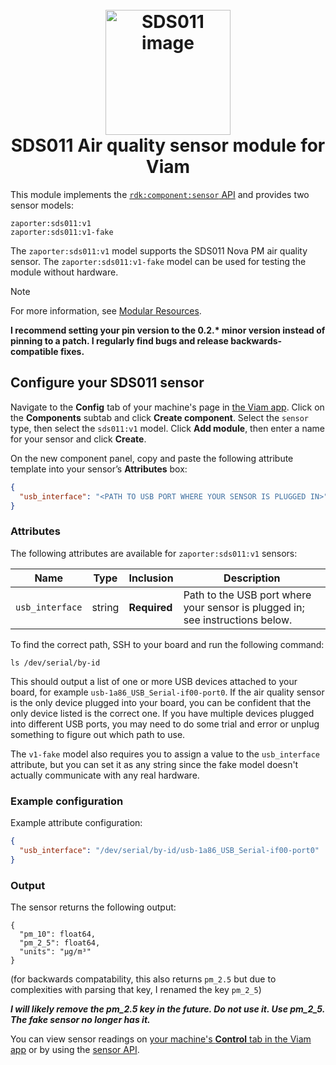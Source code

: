 
<h1 >
<h1 align="center">
  <br>
  <a href="https://github.com/zaporter-work/viam-sds011"><img src="https://raw.githubusercontent.com/zaporter-work/viam-sds011/main/etc/sds011.jpg" alt="SDS011 image" width="200"></a>
  <br>
  SDS011 Air quality sensor module for Viam
  <br>
</h1>

This module implements the [`rdk:component:sensor` API](https://docs.viam.com/components/sensor) and provides two sensor models:

```
zaporter:sds011:v1
zaporter:sds011:v1-fake
```

The `zaporter:sds011:v1` model supports the SDS011 Nova PM air quality sensor.
The `zaporter:sds011:v1-fake` model can be used for testing the module without hardware.

> [!NOTE]
> For more information, see [Modular Resources](https://docs.viam.com/registry/#modular-resources).

**I recommend setting your pin version to the 0.2.\* minor version instead of pinning to a patch. I regularly find bugs and release backwards-compatible fixes.**

## Configure your SDS011 sensor

Navigate to the **Config** tab of your machine's page in [the Viam app](https://app.viam.com/).
Click on the **Components** subtab and click **Create component**.
Select the `sensor` type, then select the `sds011:v1` model.
Click **Add module**, then enter a name for your sensor and click **Create**.

On the new component panel, copy and paste the following attribute template into your sensor’s **Attributes** box:

```json
{
  "usb_interface": "<PATH TO USB PORT WHERE YOUR SENSOR IS PLUGGED IN>"
}
```

### Attributes

The following attributes are available for `zaporter:sds011:v1` sensors:

| Name    | Type   | Inclusion    | Description |
| ------- | ------ | ------------ | ----------- |
| `usb_interface` | string | **Required** | Path to the USB port where your sensor is plugged in; see instructions below. |

To find the correct path, SSH to your board and run the following command:

```sh{class="command-line" data-prompt="$"}
ls /dev/serial/by-id
```

This should output a list of one or more USB devices attached to your board, for example `usb-1a86_USB_Serial-if00-port0`.
If the air quality sensor is the only device plugged into your board, you can be confident that the only device listed is the correct one.
If you have multiple devices plugged into different USB ports, you may need to do some trial and error or unplug something to figure out which path to use.

The `v1-fake` model also requires you to assign a value to the `usb_interface` attribute, but you can set it as any string since the fake model doesn't actually communicate with any real hardware.


### Example configuration

Example attribute configuration:

```json
{
  "usb_interface": "/dev/serial/by-id/usb-1a86_USB_Serial-if00-port0"
}
```

### Output

The sensor returns the following output:

```json5
{
  "pm_10": float64, 
  "pm_2_5": float64,
  "units": "μg/m³"
}
```

(for backwards compatability, this also returns `pm_2.5` but due to complexities with parsing that key, I renamed the key `pm_2_5`)

***I will likely remove the pm_2.5 key in the future. Do not use it. Use pm_2_5. The fake sensor no longer has it.***

You can view sensor readings on [your machine's **Control** tab in the Viam app](https://app.viam.com/) or by using the [sensor API](https://docs.viam.com/components/sensor).
